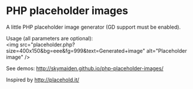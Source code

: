 PHP placeholder images
======================

A little PHP placeholder image generator (GD support must be enabled).

Usage (all parameters are optional): <br>
&lt;img src="placeholder.php?size=400x150&bg=eee&fg=999&text=Generated+image" alt="Placeholder image" /&gt;

See demos: http://skymaiden.github.io/php-placeholder-images/


Inspired by http://placehold.it/

